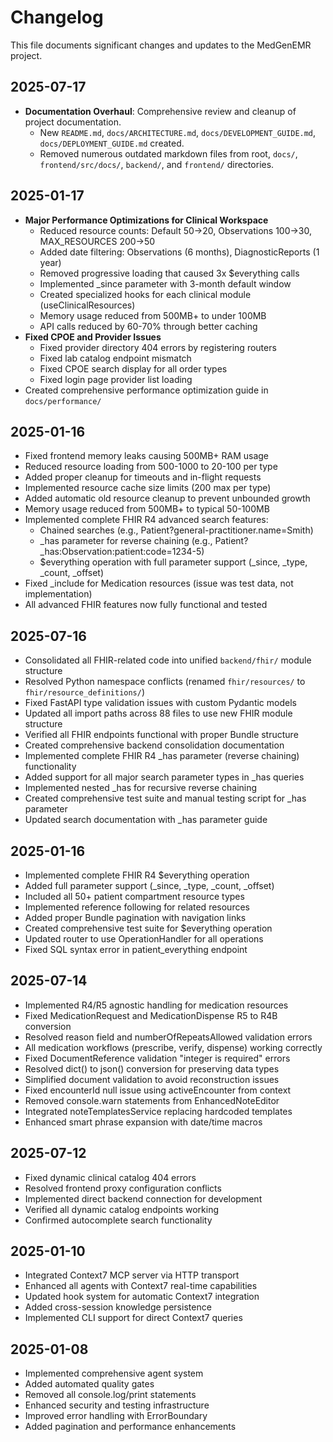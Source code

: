 # Changelog

This file documents significant changes and updates to the MedGenEMR project.

## 2025-07-17
- **Documentation Overhaul**: Comprehensive review and cleanup of project documentation.
  - New `README.md`, `docs/ARCHITECTURE.md`, `docs/DEVELOPMENT_GUIDE.md`, `docs/DEPLOYMENT_GUIDE.md` created.
  - Removed numerous outdated markdown files from root, `docs/`, `frontend/src/docs/`, `backend/`, and `frontend/` directories.

## 2025-01-17
- **Major Performance Optimizations for Clinical Workspace**
  - Reduced resource counts: Default 50→20, Observations 100→30, MAX_RESOURCES 200→50
  - Added date filtering: Observations (6 months), DiagnosticReports (1 year)
  - Removed progressive loading that caused 3x $everything calls
  - Implemented _since parameter with 3-month default window
  - Created specialized hooks for each clinical module (useClinicalResources)
  - Memory usage reduced from 500MB+ to under 100MB
  - API calls reduced by 60-70% through better caching
- **Fixed CPOE and Provider Issues**
  - Fixed provider directory 404 errors by registering routers
  - Fixed lab catalog endpoint mismatch
  - Fixed CPOE search display for all order types
  - Fixed login page provider list loading
- Created comprehensive performance optimization guide in `docs/performance/`

## 2025-01-16
- Fixed frontend memory leaks causing 500MB+ RAM usage
- Reduced resource loading from 500-1000 to 20-100 per type
- Added proper cleanup for timeouts and in-flight requests
- Implemented resource cache size limits (200 max per type)
- Added automatic old resource cleanup to prevent unbounded growth
- Memory usage reduced from 500MB+ to typical 50-100MB
- Implemented complete FHIR R4 advanced search features:
  - Chained searches (e.g., Patient?general-practitioner.name=Smith)
  - _has parameter for reverse chaining (e.g., Patient?_has:Observation:patient:code=1234-5)
  - $everything operation with full parameter support (_since, _type, _count, _offset)
- Fixed _include for Medication resources (issue was test data, not implementation)
- All advanced FHIR features now fully functional and tested

## 2025-07-16
- Consolidated all FHIR-related code into unified `backend/fhir/` module structure
- Resolved Python namespace conflicts (renamed `fhir/resources/` to `fhir/resource_definitions/`)
- Fixed FastAPI type validation issues with custom Pydantic models
- Updated all import paths across 88 files to use new FHIR module structure
- Verified all FHIR endpoints functional with proper Bundle structure
- Created comprehensive backend consolidation documentation
- Implemented complete FHIR R4 _has parameter (reverse chaining) functionality
- Added support for all major search parameter types in _has queries
- Implemented nested _has for recursive reverse chaining
- Created comprehensive test suite and manual testing script for _has parameter
- Updated search documentation with _has parameter guide

## 2025-01-16
- Implemented complete FHIR R4 $everything operation
- Added full parameter support (_since, _type, _count, _offset)
- Included all 50+ patient compartment resource types
- Implemented reference following for related resources
- Added proper Bundle pagination with navigation links
- Created comprehensive test suite for $everything operation
- Updated router to use OperationHandler for all operations
- Fixed SQL syntax error in patient_everything endpoint

## 2025-07-14
- Implemented R4/R5 agnostic handling for medication resources
- Fixed MedicationRequest and MedicationDispense R5 to R4B conversion
- Resolved reason field and numberOfRepeatsAllowed validation errors
- All medication workflows (prescribe, verify, dispense) working correctly
- Fixed DocumentReference validation "integer is required" errors
- Resolved dict() to json() conversion for preserving data types
- Simplified document validation to avoid reconstruction issues
- Fixed encounterId null issue using activeEncounter from context
- Removed console.warn statements from EnhancedNoteEditor
- Integrated noteTemplatesService replacing hardcoded templates
- Enhanced smart phrase expansion with date/time macros

## 2025-07-12
- Fixed dynamic clinical catalog 404 errors
- Resolved frontend proxy configuration conflicts
- Implemented direct backend connection for development
- Verified all dynamic catalog endpoints working
- Confirmed autocomplete search functionality

## 2025-01-10
- Integrated Context7 MCP server via HTTP transport
- Enhanced all agents with Context7 real-time capabilities
- Updated hook system for automatic Context7 integration
- Added cross-session knowledge persistence
- Implemented CLI support for direct Context7 queries

## 2025-01-08
- Implemented comprehensive agent system
- Added automated quality gates
- Removed all console.log/print statements
- Enhanced security and testing infrastructure
- Improved error handling with ErrorBoundary
- Added pagination and performance enhancements
